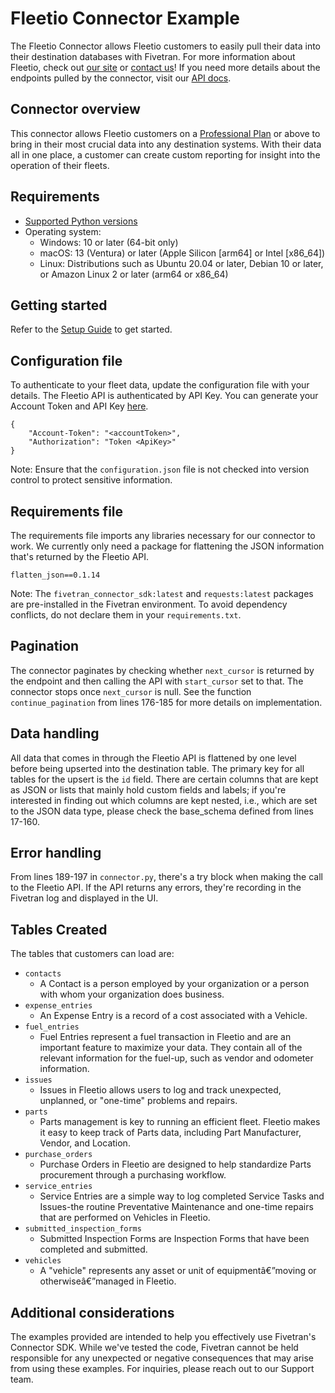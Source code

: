 # Fleetio Connector Example

The Fleetio Connector allows Fleetio customers to easily pull their data into their destination databases with Fivetran.
For more information about Fleetio, check out [our site](https://www.fleetio.com) or [contact us](https://www.fleetio.com/contact)!
If you need more details about the endpoints pulled by the connector, visit our [API docs](https://developer.fleetio.com/docs/category/api).

## Connector overview

This connector allows Fleetio customers on a [Professional Plan](https://www.fleetio.com/pricing) or above to bring in their most crucial data into any destination systems.
With their data all in one place, a customer can create custom reporting for insight into the operation of their fleets.

## Requirements

* [Supported Python versions](https://github.com/fivetran/fivetran_connector_sdk/blob/main/README.md#requirements)   
* Operating system:
  * Windows: 10 or later (64-bit only)
  * macOS: 13 (Ventura) or later (Apple Silicon [arm64] or Intel [x86_64])
  * Linux: Distributions such as Ubuntu 20.04 or later, Debian 10 or later, or Amazon Linux 2 or later (arm64 or x86_64)

## Getting started

Refer to the [Setup Guide](https://fivetran.com/docs/connectors/connector-sdk/setup-guide) to get started.

## Configuration file

To authenticate to your fleet data, update the configuration file with your details.
The Fleetio API is authenticated by API Key.
You can generate your Account Token and API Key [here](https://secure.fleetio.com/api_keys).

```
{
    "Account-Token": "<accountToken>",
    "Authorization": "Token <ApiKey>"
}
```

Note: Ensure that the `configuration.json` file is not checked into version control to protect sensitive information.

## Requirements file

The requirements file imports any libraries necessary for our connector to work.
We currently only need a package for flattening the JSON information that's returned by the Fleetio API.

```
flatten_json==0.1.14
```

Note: The `fivetran_connector_sdk:latest` and `requests:latest` packages are pre-installed in the Fivetran environment. To avoid dependency conflicts, do not declare them in your `requirements.txt`.

## Pagination

The connector paginates by checking whether `next_cursor` is returned by the endpoint and then calling the API with `start_cursor` set to that. 
The connector stops once `next_cursor` is null.
See the function `continue_pagination` from lines 176-185 for more details on implementation.

## Data handling

All data that comes in through the Fleetio API is flattened by one level before being upserted into the destination table.
The primary key for all tables for the upsert is the `id` field. 
There are certain columns that are kept as JSON or lists that mainly hold custom fields and labels; if you're interested in finding out which columns are kept nested, i.e., which are set to the JSON data type, please check the base_schema defined from lines 17-160.

## Error handling

From lines 189-197 in `connector.py`, there's a try block when making the call to the Fleetio API. 
If the API returns any errors, they're recording in the Fivetran log and displayed in the UI.

## Tables Created
The tables that customers can load are:
* `contacts`
    * A Contact is a person employed by your organization or a person with whom your organization does business.
* `expense_entries`
    * An Expense Entry is a record of a cost associated with a Vehicle. 
* `fuel_entries`
    * Fuel Entries represent a fuel transaction in Fleetio and are an important feature to maximize your data. 
    They contain all of the relevant information for the fuel-up, such as vendor and odometer information.
* `issues`
    * Issues in Fleetio allows users to log and track unexpected, unplanned, or "one-time" problems and repairs.
* `parts`
    * Parts management is key to running an efficient fleet. 
    Fleetio makes it easy to keep track of Parts data, including Part Manufacturer, Vendor, and Location. 
* `purchase_orders`
    * Purchase Orders in Fleetio are designed to help standardize Parts procurement through a purchasing workflow.
* `service_entries`
    * Service Entries are a simple way to log completed Service Tasks and Issues-the routine Preventative Maintenance and one-time repairs that are performed on Vehicles in Fleetio.
* `submitted_inspection_forms`
    * Submitted Inspection Forms are Inspection Forms that have been completed and submitted. 
* `vehicles`
    * A "vehicle" represents any asset or unit of equipmentâ€”moving or otherwiseâ€”managed in Fleetio.

## Additional considerations

The examples provided are intended to help you effectively use Fivetran's Connector SDK. While we've tested the code, Fivetran cannot be held responsible for any unexpected or negative consequences that may arise from using these examples. For inquiries, please reach out to our Support team.